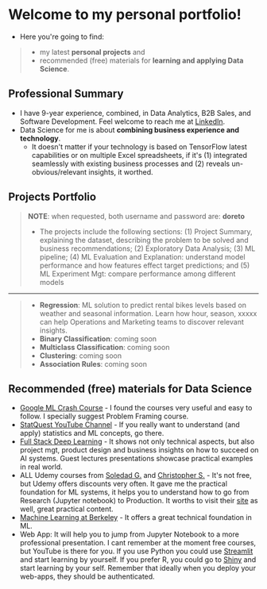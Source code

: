 #  Welcome to my personal portfolio!

* Here you're going to find:
> * my latest **personal projects** and
> * recommended (free) materials for **learning and applying Data Science**.

## Professional Summary
* I have 9-year experience, combined, in Data Analytics, B2B Sales, and Software Development. Feel welcome to reach me at [LinkedIn](https://www.linkedin.com/in/fernandodoreto/).
* Data Science for me is about **combining business experience and technology**. 
  * It doesn't matter if your technology is based on TensorFlow latest capabilities or on multiple Excel spreadsheets, if it's (1) integrated seamlessly with existing business processes and (2) reveals un-obvious/relevant insights, it worthed. 

## Projects Portfolio
> **NOTE**: when requested, both username and password are: **doreto**
> * The projects include the following sections: (1) Project Summary, explaining the dataset, describing the problem to be solved and business recommendations; (2) Exploratory Data Analysis; (3) ML pipeline; (4) ML Evaluation and Explanation: understand model performance and how features effect target predictions; and (5) ML Experiment Mgt: compare performance among different models 
---
> * **Regression**: ML solution to predict rental bikes levels based on weather and seasonal information. Learn how hour, season, xxxxx can help Operations and Marketing teams to discover relevant insights.
> * **Binary Classification**: coming soon 
> * **Multiclass Classification**: coming soon
> * **Clustering**: coming soon 
> * **Association Rules**: coming soon

## Recommended (free) materials for Data Science
* [Google ML Crash Course](https://developers.google.com/machine-learning/crash-course) - I found the courses very useful and easy to follow. I specially suggest Problem Framing course.
* [StatQuest YouTube Channel](https://www.youtube.com/channel/UCtYLUTtgS3k1Fg4y5tAhLbw) - If you really want to understand (and apply) statistics and ML concepts, go there.
* [Full Stack Deep Learning](https://course.fullstackdeeplearning.com/) - It shows not only technical aspects, but also project mgt, product design and business insights on how to succeed on AI systems. Guest lectures presentations showcase practical examples in real world.
* ALL Udemy courses from [Soledad G.](https://www.udemy.com/user/soledad-galli/) and [Christopher S.](https://www.udemy.com/user/christopher-samiullah/) - It's not free, but Udemy offers discounts very often. It gave me the practical foundation for ML systems, it helps you to understand how to go from Research (Jupyter notebook) to Production. It worths to visit their [site](https://www.trainindata.com/) as well, great practical content. 
* [Machine Learning at Berkeley](https://ml.berkeley.edu/blog/tag/crash-course) - It offers a great technical foundation in ML.
* Web App: It will help you to jump from Jupyter Notebook to a more professional presentation. I cant remember at the moment free courses, but YouTube is there for you. If you use Python you could use [Streamlit](https://www.streamlit.io/) and start learning by yourself. If you prefer R, you could go to [Shiny](https://shiny.rstudio.com/) and start learning by your self. Remember that ideally when you deploy your web-apps, they should be authenticated.
